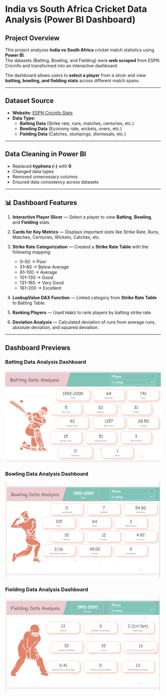# India vs South Africa Cricket Data Analysis (Power BI Dashboard)

## Project Overview
This project analyzes **India vs South Africa** cricket match statistics using **Power BI**.  
The datasets (Batting, Bowling, and Fielding) were **web scraped** from ESPN Cricinfo and transformed into an interactive dashboard.

The dashboard allows users to **select a player** from a slicer and view **batting, bowling, and fielding stats** across different match spans.

---

## Dataset Source
- **Website:** [ESPN Cricinfo Stats](https://stats.espncricinfo.com/ci/engine/stats/index.html)
- **Data Type:**  
  - **Batting Data** (Strike rate, runs, matches, centuries, etc.)  
  - **Bowling Data** (Economy rate, wickets, overs, etc.)  
  - **Fielding Data** (Catches, stumpings, dismissals, etc.)  

---

## Data Cleaning in Power BI
- Replaced **hyphens (-)** with **0**
- Changed data types
- Removed unnecessary columns
- Ensured data consistency across datasets

---

## 📊 Dashboard Features
1. **Interactive Player Slicer** — Select a player to view **Batting**, **Bowling**, and **Fielding** stats.
2. **Cards for Key Metrics** — Displays important stats like Strike Rate, Runs, Matches, Centuries, Wickets, Catches, etc.
3. **Strike Rate Categorization** — Created a **Strike Rate Table** with the following mapping:

   - 0–50 → Poor  
   - 51–80 → Below Average  
   - 81–100 → Average  
   - 101–130 → Good  
   - 131–160 → Very Good  
   - 161–200 → Excellent 

4. **LookupValue DAX Function** — Linked category from **Strike Rate Table** to Batting Table.
5. **Ranking Players** — Used `RANKX` to rank players by batting strike rate.
6. **Deviation Analysis** — Calculated deviation of runs from average runs, absolute deviation, and squared deviation.

---

## Dashboard Previews
### Batting Data Analysis Dashboard
![Batting Dashboard](https://github.com/TejalPisal/ind-vs-sa-cricket-analysis-powerbi/blob/main/Batting%20Data%20Analysis%20Dashboard.png)  
### Bowling Data Analysis Dashboard
![Bowling Dashboard](https://github.com/TejalPisal/ind-vs-sa-cricket-analysis-powerbi/blob/main/Bowling%20Data%20Analysis%20Dashboard.png)  
### Fielding Data Analysis Dashboard
![Fielding Dashboard](https://github.com/TejalPisal/ind-vs-sa-cricket-analysis-powerbi/blob/main/Fielding%20Data%20Analysis%20Dashboard.png)
